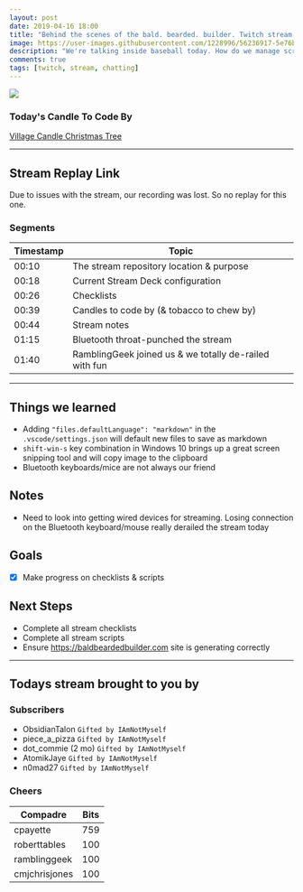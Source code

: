 ```yaml
---
layout: post
date: 2019-04-16 18:00
title: "Behind the scenes of the bald. bearded. builder. Twitch stream."
image: https://user-images.githubusercontent.com/1228996/56236917-5e76b980-6050-11e9-98f2-9fccbf461bd8.png
description: "We're talking inside baseball today. How do we manage scripts, scenes, planning etc. for each stream of the bald. bearded. builder."
comments: true
tags: [twitch, stream, chatting]
---
```


<img src="{% post.image %}"/>

### Today's Candle To Code By

[Village Candle Christmas Tree](https://amzn.to/2Djr7R0)

---

## Stream Replay Link

Due to issues with the stream, our recording was lost.  So no replay for this one.


### Segments

Timestamp | Topic
--- | ---
00:10 | The stream repository location & purpose
00:18 | Current Stream Deck configuration
00:26 | Checklists
00:39 | Candles to code by (& tobacco to chew by)
00:44 | Stream notes
01:15 | Bluetooth throat-punched the stream 
01:40 | RamblingGeek joined us & we totally de-railed with fun

---

## Things we learned

- Adding `"files.defaultLanguage": "markdown"` in the `.vscode/settings.json` will default new files to save as markdown
- `shift-win-s` key combination in Windows 10 brings up a great screen snipping tool and will copy image to the clipboard
- Bluetooth keyboards/mice are not always our friend

## Notes

- Need to look into getting wired devices for streaming.  Losing connection on the Bluetooth keyboard/mouse really derailed the stream today

## Goals

- [x] Make progress on checklists & scripts

## Next Steps

- Complete all stream checklists
- Complete all stream scripts
- Ensure https://baldbeardedbuilder.com site is generating correctly

---

## Todays stream brought to you by

### Subscribers

- ObsidianTalon `Gifted by IAmNotMyself`
- piece_a_pizza `Gifted by IAmNotMyself`
- dot_commie (2 mo) `Gifted by IAmNotMyself`
- AtomikJaye `Gifted by IAmNotMyself`
- n0mad27 `Gifted by IAmNotMyself`

### Cheers

Compadre | Bits
--- | ---
cpayette | 759
roberttables | 100
ramblinggeek | 100
cmjchrisjones | 100
